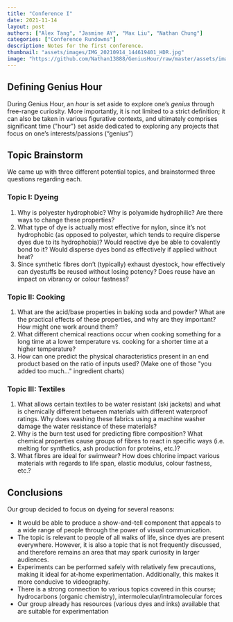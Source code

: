 ```yaml
---
title: "Conference I"
date: 2021-11-14
layout: post
authors: ["Alex Tang", "Jasmine AY", "Max Liu", "Nathan Chung"]
categories: ["Conference Rundowns"]
description: Notes for the first conference.
thumbnail: "assets/images/IMG_20210914_144619401_HDR.jpg"
image: "https://github.com/Nathan13888/GeniusHour/raw/master/assets/images/IMG_20210914_144619401_HDR.jpg"
---
```


## Defining Genius Hour

During Genius Hour, an *hour* is set aside to explore one’s *genius* through free-range curiosity. More importantly, it is not limited to a strict definition; it can also be taken in various figurative contexts, and ultimately comprises significant time ("hour") set aside dedicated to exploring any projects that focus on one’s interests/passions (“genius”)

## Topic Brainstorm

We came up with three different potential topics, and brainstormed three questions regarding each.

### Topic I: Dyeing

1. Why is polyester hydrophobic? Why is polyamide hydrophilic? Are there ways to change these properties?
2. What type of dye is actually most effective for nylon, since it’s not hydrophobic (as opposed to polyester, which tends to require disperse dyes due to its hydrophobia)? Would reactive dye be able to covalently bond to it? Would disperse dyes bond as effectively if applied without heat?
3. Since synthetic fibres don’t (typically) exhaust dyestock, how effectively can dyestuffs be reused without losing potency? Does reuse have an impact on vibrancy or colour fastness?

### Topic II: Cooking

1. What are the acid/base properties in baking soda and powder? What are the practical effects of these properties, and why are they important? How might one work around them?
2. What different chemical reactions occur when cooking something for a long time at a lower temperature vs. cooking for a shorter time at a higher temperature?
3. How can one predict the physical characteristics present in an end product based on the ratio of inputs used? (Make one of those "you added too much…" ingredient charts)

### Topic III: Textiles

1. What allows certain textiles to be water resistant (ski jackets) and what is chemically different between materials with different waterproof ratings. Why does washing these fabrics using a machine washer damage the water resistance of these materials?
2. Why is the burn test used for predicting fibre composition? What chemical properties cause groups of fibres to react in specific ways (i.e. melting for synthetics, ash production for proteins, etc.)?
3. What fibres are ideal for swimwear? How does chlorine impact various materials with regards to life span, elastic modulus, colour fastness, etc.?

## Conclusions

Our group decided to focus on dyeing for several reasons:
- It would be able to produce a show-and-tell component that appeals to a wide range of people through the power of visual communication.
- The topic is relevant to people of all walks of life, since dyes are present everywhere. However, it is also a topic that is not frequently discussed, and therefore remains an area that may spark curiosity in larger audiences.
- Experiments can be performed safely with relatively few precautions, making it ideal for at-home experimentation. Additionally, this makes it more conducive to videography.
- There is a strong connection to various topics covered in this course; hydrocarbons (organic chemistry), intermolecular/intramolecular forces
- Our group  already has resources (various dyes and inks) available that are suitable for experimentation
